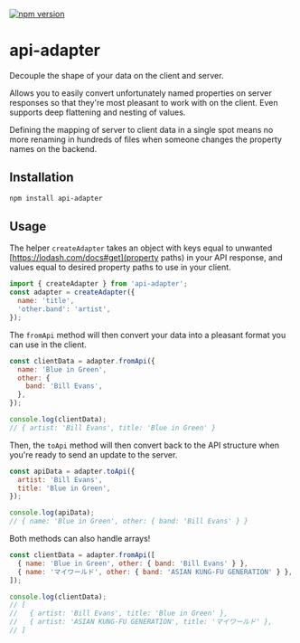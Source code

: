[![npm version](https://badge.fury.io/js/api-adapter.svg)](https://badge.fury.io/js/api-adapter)

# api-adapter
Decouple the shape of your data on the client and server.

Allows you to easily convert unfortunately named properties on server responses so that they're most pleasant to work with on the client. Even supports deep flattening and nesting of values.

Defining the mapping of server to client data in a single spot means no more renaming in hundreds of files when someone changes the property names on the backend.

## Installation

```bash
npm install api-adapter
```

## Usage

The helper `createAdapter` takes an object with keys equal to unwanted [https://lodash.com/docs#get](property paths) in your API response, and values equal to desired property paths to use in your client.

```javascript
import { createAdapter } from 'api-adapter';
const adapter = createAdapter({
  name: 'title',
  'other.band': 'artist',
});
```

The `fromApi` method will then convert your data into a pleasant format you can use in the client.

```javascript
const clientData = adapter.fromApi({
  name: 'Blue in Green',
  other: {
    band: 'Bill Evans',
  },
});

console.log(clientData);
// { artist: 'Bill Evans', title: 'Blue in Green' }
```

Then, the `toApi` method will then convert back to the API structure when you're ready to send an update to the server.

```javascript
const apiData = adapter.toApi({
  artist: 'Bill Evans',
  title: 'Blue in Green',
});

console.log(apiData);
// { name: 'Blue in Green', other: { band: 'Bill Evans' } }
```

Both methods can also handle arrays!

```javascript
const clientData = adapter.fromApi([
  { name: 'Blue in Green', other: { band: 'Bill Evans' } },
  { name: 'マイワールド', other: { band: 'ASIAN KUNG-FU GENERATION' } },
]);

console.log(clientData);
// [
//   { artist: 'Bill Evans', title: 'Blue in Green' },
//   { artist: 'ASIAN KUNG-FU GENERATION', title: 'マイワールド' },
// ]
```

